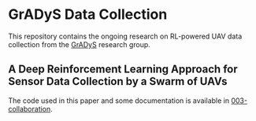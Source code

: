 # GrADyS Data Collection

This repository contains the ongoing research on RL-powered UAV data collection from the [GrADyS](https://www.lac.inf.puc-rio.br/index.php/gradys/) research group. 


## A Deep Reinforcement Learning Approach for Sensor Data Collection by a Swarm of UAVs

The code used in this paper and some documentation is available in [003-collaboration](./scenario/003-collaboration/README.md).